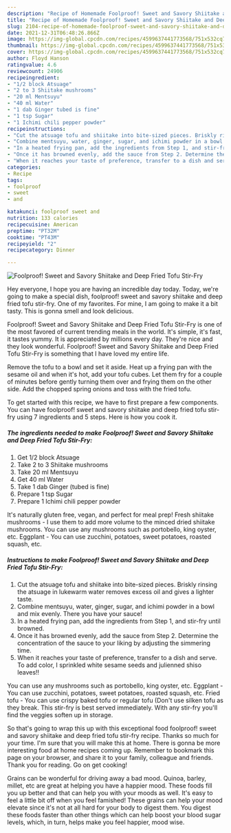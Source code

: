 ```yaml
---
description: "Recipe of Homemade Foolproof! Sweet and Savory Shiitake and Deep Fried Tofu Stir-Fry"
title: "Recipe of Homemade Foolproof! Sweet and Savory Shiitake and Deep Fried Tofu Stir-Fry"
slug: 2104-recipe-of-homemade-foolproof-sweet-and-savory-shiitake-and-deep-fried-tofu-stir-fry
date: 2021-12-31T06:48:26.866Z
image: https://img-global.cpcdn.com/recipes/4599637441773568/751x532cq70/foolproof-sweet-and-savory-shiitake-and-deep-fried-tofu-stir-fry-recipe-main-photo.jpg
thumbnail: https://img-global.cpcdn.com/recipes/4599637441773568/751x532cq70/foolproof-sweet-and-savory-shiitake-and-deep-fried-tofu-stir-fry-recipe-main-photo.jpg
cover: https://img-global.cpcdn.com/recipes/4599637441773568/751x532cq70/foolproof-sweet-and-savory-shiitake-and-deep-fried-tofu-stir-fry-recipe-main-photo.jpg
author: Floyd Hanson
ratingvalue: 4.6
reviewcount: 24906
recipeingredient:
- "1/2 block Atsuage"
- "2 to 3 Shiitake mushrooms"
- "20 ml Mentsuyu"
- "40 ml Water"
- "1 dab Ginger tubed is fine"
- "1 tsp Sugar"
- "1 Ichimi chili pepper powder"
recipeinstructions:
- "Cut the atsuage tofu and shiitake into bite-sized pieces. Briskly rinsing the atsuage in lukewarm water removes excess oil and gives a lighter taste."
- "Combine mentsuyu, water, ginger, sugar, and ichimi powder in a bowl and mix evenly. There you have your sauce!"
- "In a heated frying pan, add the ingredients from Step 1, and stir-fry until browned."
- "Once it has browned evenly, add the sauce from Step 2. Determine the concentration of the sauce to your liking by adjusting the simmering time."
- "When it reaches your taste of preference, transfer to a dish and serve. To add color, I sprinkled white sesame seeds and julienned shiso leaves‼"
categories:
- Recipe
tags:
- foolproof
- sweet
- and

katakunci: foolproof sweet and 
nutrition: 133 calories
recipecuisine: American
preptime: "PT32M"
cooktime: "PT43M"
recipeyield: "2"
recipecategory: Dinner

---
```



![Foolproof! Sweet and Savory Shiitake and Deep Fried Tofu Stir-Fry](https://img-global.cpcdn.com/recipes/4599637441773568/751x532cq70/foolproof-sweet-and-savory-shiitake-and-deep-fried-tofu-stir-fry-recipe-main-photo.jpg)

Hey everyone, I hope you are having an incredible day today. Today, we're going to make a special dish, foolproof! sweet and savory shiitake and deep fried tofu stir-fry. One of my favorites. For mine, I am going to make it a bit tasty. This is gonna smell and look delicious.

Foolproof! Sweet and Savory Shiitake and Deep Fried Tofu Stir-Fry is one of the most favored of current trending meals in the world. It's simple, it's fast, it tastes yummy. It is appreciated by millions every day. They're nice and they look wonderful. Foolproof! Sweet and Savory Shiitake and Deep Fried Tofu Stir-Fry is something that I have loved my entire life.

Remove the tofu to a bowl and set it aside. Heat up a frying pan with the sesame oil and when it&#39;s hot, add your tofu cubes. Let them fry for a couple of minutes before gently turning them over and frying them on the other side. Add the chopped spring onions and toss with the fried tofu.


To get started with this recipe, we have to first prepare a few components. You can have foolproof! sweet and savory shiitake and deep fried tofu stir-fry using 7 ingredients and 5 steps. Here is how you cook it.

<!--inarticleads1-->

##### The ingredients needed to make Foolproof! Sweet and Savory Shiitake and Deep Fried Tofu Stir-Fry:

1. Get 1/2 block Atsuage
1. Take 2 to 3 Shiitake mushrooms
1. Take 20 ml Mentsuyu
1. Get 40 ml Water
1. Take 1 dab Ginger (tubed is fine)
1. Prepare 1 tsp Sugar
1. Prepare 1 Ichimi chili pepper powder


It&#39;s naturally gluten free, vegan, and perfect for meal prep! Fresh shiitake mushrooms - I use them to add more volume to the minced dried shiitake mushrooms. You can use any mushrooms such as portobello, king oyster, etc. Eggplant - You can use zucchini, potatoes, sweet potatoes, roasted squash, etc. 

<!--inarticleads2-->

##### Instructions to make Foolproof! Sweet and Savory Shiitake and Deep Fried Tofu Stir-Fry:

1. Cut the atsuage tofu and shiitake into bite-sized pieces. Briskly rinsing the atsuage in lukewarm water removes excess oil and gives a lighter taste.
1. Combine mentsuyu, water, ginger, sugar, and ichimi powder in a bowl and mix evenly. There you have your sauce!
1. In a heated frying pan, add the ingredients from Step 1, and stir-fry until browned.
1. Once it has browned evenly, add the sauce from Step 2. Determine the concentration of the sauce to your liking by adjusting the simmering time.
1. When it reaches your taste of preference, transfer to a dish and serve. To add color, I sprinkled white sesame seeds and julienned shiso leaves‼


You can use any mushrooms such as portobello, king oyster, etc. Eggplant - You can use zucchini, potatoes, sweet potatoes, roasted squash, etc. Fried tofu - You can use crispy baked tofu or regular tofu (Don&#39;t use silken tofu as they break. This stir-fry is best served immediately. With any stir-fry you&#39;ll find the veggies soften up in storage. 

So that's going to wrap this up with this exceptional food foolproof! sweet and savory shiitake and deep fried tofu stir-fry recipe. Thanks so much for your time. I'm sure that you will make this at home. There is gonna be more interesting food at home recipes coming up. Remember to bookmark this page on your browser, and share it to your family, colleague and friends. Thank you for reading. Go on get cooking!

Grains can be wonderful for driving away a bad mood. Quinoa, barley, millet, etc are great at helping you have a happier mood. These foods fill you up better and that can help you with your moods as well. It's easy to feel a little bit off when you feel famished! These grains can help your mood elevate since it's not at all hard for your body to digest them. You digest these foods faster than other things which can help boost your blood sugar levels, which, in turn, helps make you feel happier, mood wise.
